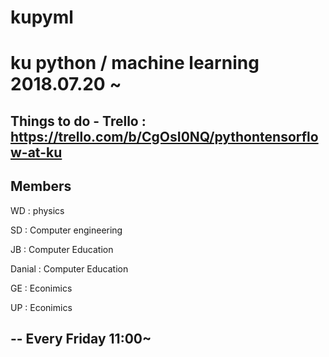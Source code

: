 # kupyml
ku python / machine learning 2018.07.20 ~
===
Things to do -  Trello : https://trello.com/b/CgOsI0NQ/pythontensorflow-at-ku
--
Members 
--
WD : physics 

SD : Computer engineering 

JB : Computer Education 

Danial : Computer Education 

GE : Econimics 

UP : Econimics 

--
Every Friday 11:00~
--
